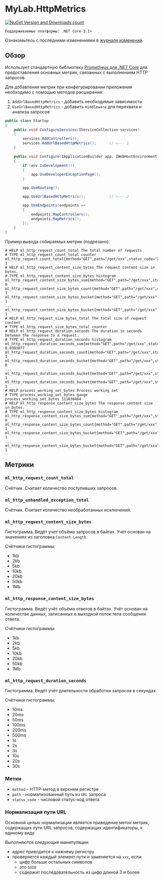 # MyLab.HttpMetrics
[![NuGet Version and Downloads count](https://buildstats.info/nuget/MyLab.HttpMetrics)](https://www.nuget.org/packages/MyLab.HttpMetrics)

```
Поддерживаемые платформы: .NET Core 3.1+
```
Ознакомьтесь с последними изменениями в [журнале изменений](/changelog.md).

## Обзор

Использует стандартную библиотеку [Prometheus для .NET Core](https://github.com/prometheus-net/prometheus-net) для предоставления основных метрик, связанных с выполнением HTTP запросов.

Для добавления метрик при конфигурировании приложения необходимо с помощью методов расширения:

1. `AddUrlBasedHttpMetrics` - добавить необходимые зависимости 
2. `UseUrlBasedHttpMetrics` - добавить `middleware` для перехвата и анализа запросов 

```C#
public class Startup
{
    public void ConfigureServices(IServiceCollection services)
    {
        services.AddControllers();
        services.AddUrlBasedHttpMetrics();		// <--- 1
    }

    public void Configure(IApplicationBuilder app, IWebHostEnvironment env)
    {
        if (env.IsDevelopment())
        {
            app.UseDeveloperExceptionPage();
        }

        app.UseRouting();

        app.UseUrlBasedHttpMetrics();			// <--- 2

        app.UseEndpoints(endpoints =>
		{
        	endpoints.MapControllers();
            endpoints.MapMetrics();
        });
    }
}
```

Пример вывода собираемых метрик (подрезано):

```
# HELP ml_http_request_count_total The total number of requests
# TYPE ml_http_request_count_total counter
ml_http_request_count_total{method="GET",path="/get/xxx",status_code="200"} 1
# HELP ml_http_request_content_size_bytes The request content size in bytes.
# TYPE ml_http_request_content_size_bytes histogram
ml_http_request_content_size_bytes_sum{method="GET",path="/get/xxx",status_code="200"} 0
ml_http_request_content_size_bytes_count{method="GET",path="/get/xxx",status_code="200"} 1
ml_http_request_content_size_bytes_bucket{method="GET",path="/get/xxx",status_code="200",le="1024"} 1
...
ml_http_request_content_size_bytes_bucket{method="GET",path="/get/xxx",status_code="200",le="+Inf"} 1
# HELP ml_http_request_size_bytes_total The total size of request content
# TYPE ml_http_request_size_bytes_total counter
# HELP ml_http_request_duration_seconds The duration in seconds between the response to a request.
# TYPE ml_http_request_duration_seconds histogram
ml_http_request_duration_seconds_sum{method="GET",path="/get/xxx",status_code="200"} 0.0303877
ml_http_request_duration_seconds_count{method="GET",path="/get/xxx",status_code="200"} 1
ml_http_request_duration_seconds_bucket{method="GET",path="/get/xxx",status_code="200",le="0.01"} 0
...
ml_http_request_duration_seconds_bucket{method="GET",path="/get/xxx",status_code="200",le="30"} 1
ml_http_request_duration_seconds_bucket{method="GET",path="/get/xxx",status_code="200",le="+Inf"} 1
# HELP process_working_set_bytes Process working set
# TYPE process_working_set_bytes gauge
process_working_set_bytes 111038464
# HELP ml_http_response_content_size_bytes The response content size in bytes.
# TYPE ml_http_response_content_size_bytes histogram
ml_http_response_content_size_bytes_sum{method="GET",path="/get/xxx",status_code="200"} 0
ml_http_response_content_size_bytes_count{method="GET",path="/get/xxx",status_code="200"} 1
ml_http_response_content_size_bytes_bucket{method="GET",path="/get/xxx",status_code="200",le="1024"} 1
...
ml_http_response_content_size_bytes_bucket{method="GET",path="/get/xxx",status_code="200",le="+Inf"} 1
```

## Метрики

### `ml_http_request_count_total`

Счётчик. Считает количество поступивших запросов.

### `ml_http_unhandled_exception_total`

Счётчик. Считает количество необработанных исключений.

### `ml_http_request_content_size_bytes`

Гистограмма. Ведёт учёт объёма запросов в байтах. Учёт основан на значениях из заголовка `Content-Length`.

Счётчики гистограммы:

* 1kb
* 2kb                
* 5kb       
* 10kb       
* 20kb       
* 50kb                
* 1Mb

### `ml_http_response_content_size_bytes` 

Гистограмма. Ведёт учёт объёма ответов в байтах. Учёт основан на количестве данных, записанных в выходной поток тела сообщения ответа.

Счётчики гистограммы:

* 1kb
* 2kb                
* 5kb       
* 10kb       
* 20kb       
* 50kb                
* 1Mb

### `ml_http_request_duration_seconds`

Гистограмма. Ведёт учёт длительности обработки запросов в секундах. 

Счётчики гистограммы:

- 10ms
- 20ms
- 50ms
- 100ms
- 200ms
- 500ms
- 1s
- 2s
- 3s
- 10s
- 20s
- 30s

### Метки 

* `method` - HTTP-метод в верхнем регистре
* `path` - нормализованный путь из `URL` запроса
* `status_code` - числовой статус-код ответа

### Нормализация пути URL

Основной целью нормализации является приведение меток метрик, содержащих пути URL запросов, содержащих идентификаторы, к единому виду.

Выполняются следующие манипуляции:

* адрес приводится к нижнему регистру
* проверяется каждый элемент пути и заменяется на `xxx`, если:
  * цифр больше остальных символов
  * это `GUID`
  * содержит последовательность из цифр длиной 3 и более